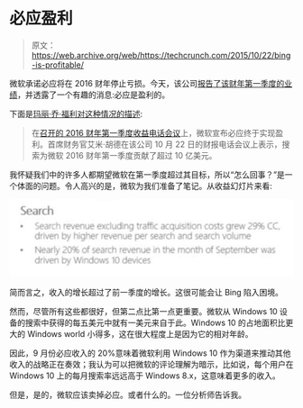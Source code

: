 # 必应盈利

> 原文：<https://web.archive.org/web/https://techcrunch.com/2015/10/22/bing-is-profitable/>

微软承诺必应将在 2016 财年停止亏损。今天，该公司[报告了该财年第一季度的业绩](https://web.archive.org/web/20230302173152/https://techcrunch.com/2015/10/22/microsoft-jumps-6-on-profit-revenue-beat-in-its-fq1/)，并透露了一个有趣的消息:必应是盈利的。

下面是[玛丽·乔·福利对这种情况的描述](https://web.archive.org/web/20230302173152/http://www.zdnet.com/article/microsofts-bing-search-business-finally-is-profitable/):

> 在[召开的 2016 财年第一季度收益电话会议](https://web.archive.org/web/20230302173152/http://www.zdnet.com/article/microsoft-q1-solid-amid-azure-office-365-windows-server-gains/)上，微软宣布必应终于实现盈利。首席财务官艾米·胡德在该公司 10 月 22 日的财报电话会议上表示，搜索为微软 2016 财年第一季度贡献了超过 10 亿美元。

我怀疑我们中的许多人都期望微软在第一季度超过其目标，所以“怎么回事？”是一个体面的问题。令人高兴的是，微软为我们准备了笔记。从收益幻灯片来看:

![BOMG](img/1230f8adbc285e8f1fcdb3a7dabdc9fa.png)

简而言之，收入的增长超过了前一季度的增长。这很可能会让 Bing 陷入困境。

然而，尽管所有这些都很好，但第二点比第一点更重要。微软从 Windows 10 设备的搜索中获得的每五美元中就有一美元来自于此。Windows 10 的占地面积比更大的 Windows world 小得多，这在很大程度上是因为它的相对年龄。

因此，9 月份必应收入的 20%意味着微软利用 Windows 10 作为渠道来推动其他收入的战略正在奏效；我认为可以把微软的评论理解为暗示，比如说，每个用户在 Windows 10 上的每月搜索率远远高于 Windows 8.x，这意味着更多的收入。

但是，是的，微软应该卖掉必应。或者什么的。一位分析师告诉我。